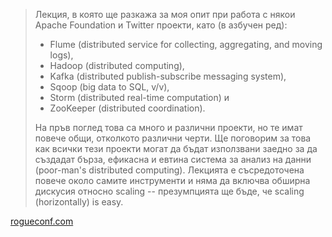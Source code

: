 > Лекция, в която ще разкажа за моя опит при работа с някои Apache Foundation и Twitter проекти, като (в азбучен ред):
>
> * Flume (distributed service for collecting, aggregating, and moving logs),
> * Hadoop (distributed computing),
> * Kafka (distributed publish-subscribe messaging system),
> * Sqoop (big data to SQL, v/v),
> * Storm (distributed real-time computation) и
> * ZooKeeper (distributed coordination).
>
> На пръв поглед това са много и различни проекти, но те имат повече общи, отколкото различни черти. Ще поговорим за това как всички тези проекти могат да бъдат използвани заедно за да създадат бърза, ефикасна и евтина система за анализ на данни (poor-man's distributed computing).  Лекцията е съсредоточена повече около самите инструменти и няма да включва обширна дискусия относно scaling -- презумпцията ще бъде, че scaling (horizontally) is easy.

[rogueconf.com](http://rogueconf.com)
